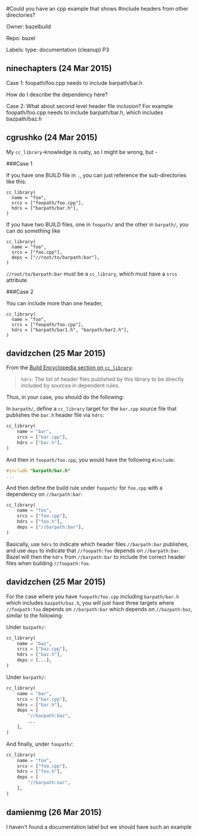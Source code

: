 #Could you have an cpp example that shows #include headers from other directories?

Owner: bazelbuild

Repo: bazel

Labels: type: documentation (cleanup) P3 

## ninechapters (24 Mar 2015)

Case 1:
foopath/foo.cpp needs to include barpath/bar.h

How do I describe the dependency here?

Case 2:
What about second level header file inclusion?  For example
foopath/foo.cpp needs to include barpath/bar.h, which includes bazpath/baz.h


## cgrushko (24 Mar 2015)

My `cc_library`-knowledge is rusty, so I might be wrong, but -

###Case 1

If you have one BUILD file in `.`, you can just reference the sub-directories like this:

```
cc_library(
  name = "foo",
  srcs = ["foopath/foo.cpp"],
  hdrs = ["barpath/bar.h"],
)
```

If you have two BUILD files, one in `foopath/` and the other in `barpath/`, you can do something like

```
cc_library(
  name = "foo",
  srcs = ["foo.cpp"],
  deps = ["//root/to/barpath:bar"],
)
```

`//root/to/barpath:bar` must be a `cc_library`, which must have a `srcs` attribute.

###Case 2

You can include more than one header,

```
cc_library(
  name = "foo",
  srcs = ["foopath/foo.cpp"],
  hdrs = ["barpath/bar1.h", "barpath/bar2.h"],
)
```


## davidzchen (25 Mar 2015)

From the [Build Encyclopedia section on `cc_library`](http://bazel.io/docs/build-encyclopedia.html#cc_library):

> `hdrs`: The list of header files published by this library to be directly included by sources in dependent rules.

Thus, in your case, you should do the following:

In `barpath/`, define a `cc_library` target for the `bar.cpp` source file that publishes the `bar.h` header file via `hdrs`:

``` python
cc_library(
    name = "bar",
    srcs = ["bar.cpp"],
    hdrs = ["bar.h"],
)
```

And then in `foopath/foo.cpp`, you would have the following `#include`:

``` cpp
#include "barpath/bar.h"
...
```

And then define the build rule under `foopath/` for `foo.cpp` with a dependency on `//barpath:bar`:

``` python
cc_library(
    name = "foo",
    srcs = ["foo.cpp"],
    hdrs = ["foo.h"],
    deps = ["//barpath:bar"],
)
```

Basically, use `hdrs` to indicate which header files `//barpath:bar` publishes, and use `deps` to indicate that `//foopath:foo` depends on `//barpath:bar`. Bazel will then the `hdrs` from `//barpath:bar` to include the correct header files when building `//foopath:foo`.


## davidzchen (25 Mar 2015)

For the case where you have `foopath/foo.cpp` including `barpath/bar.h` which includes `bazpath/baz.h`, you will just have three targets where `//foopath:foo` depends on `//barpath:bar` which depends on `//bazpath:baz`, similar to the following:

Under `bazpath/`:

``` python
cc_library(
    name = "baz",
    srcs = ["baz.cpp"],
    hdrs = ["baz.h"],
    deps = [...],
)
```

Under `barpath/`:

``` python
cc_library(
    name = "bar",
    srcs = ["bar.cpp"],
    hdrs = ["bar.h"],
    deps = [
        "//bazpath:baz",
        ...
    ],
)
```

And finally, under `foopath/`:

``` python
cc_library(
    name = "foo",
    srcs = ["foo.cpp"],
    hdrs = ["foo.h"],
    deps = [
        "//barpath:bar",
    ],
)
```


## damienmg (26 Mar 2015)

I haven't found a documentation label but we should have such an example



